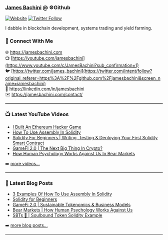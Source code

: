 ### [James Bachini][website] @ ⚙️Github

[![Website](https://img.shields.io/website?label=jamesbachini.com&style=for-the-badge&url=https%3A%2F%2Fjamesbachini.com)](https://jamesbachini.com)
[![Twitter Follow](https://img.shields.io/twitter/follow/james_bachini?color=1DA1F2&logo=twitter&style=for-the-badge)](https://twitter.com/intent/follow?original_referer=https%3A%2F%2Fgithub.com%2Fjamesbachini&screen_name=jamesbachini)

I dabble in blockchain development, systems trading and yield farming.

### 👋 Connect With Me

🌐 https://jamesbachini.com
<br />
📺 [https://youtube.com/jamesbachini](https://www.youtube.com/c/JamesBachini?sub_confirmation=1)
<br />
🐦 [https://twitter.com/james_bachini](https://twitter.com/intent/follow?original_referer=https%3A%2F%2Fgithub.com%2Fjamesbachini&screen_name=jamesbachini)
<br />
👔 https://linkedin.com/in/jamesbachini
<br />
✉️ https://jamesbachini.com/contact/

---

### 📺 Latest YouTube Videos

<!-- YOUTUBE:START -->
- [I Built An Ethereum Hacker Game](https://www.youtube.com/watch?v=OQo2W5Sog0Q)
- [How To Use Assembly In Solidity](https://www.youtube.com/watch?v=1Mr_wWrB7iw)
- [Solidity For Beginners | Writing, Testing &amp; Deploying Your First Solidity Smart Contract](https://www.youtube.com/watch?v=yM6oRMdMiTM)
- [GameFI 2.0 | The Next Big Thing In Crypto?](https://www.youtube.com/watch?v=Ul_Mza9IyYE)
- [How Human Psychology Works Against Us In Bear Markets](https://www.youtube.com/watch?v=6F1Cpk14stE)
<!-- YOUTUBE:END -->

➡️ [more videos...](https://youtube.com/jamesbachini)

---

### 📝 Latest Blog Posts

<!-- BLOG-POST-LIST:START -->
- [3 Examples Of How To Use Assembly In Solidity](https://jamesbachini.com/assembly-in-solidity/)
- [Solidity for Beginners](https://jamesbachini.com/solidity-for-beginners/)
- [GameFi 2.0 | Sustainable Tokenomics &amp; Business Models](https://jamesbachini.com/gamefi/)
- [Bear Markets | How Human Psychology Works Against Us](https://jamesbachini.com/bear-markets/)
- [SBTs 👻 | Soulbound Token Solidity Example](https://jamesbachini.com/souldbound-token/)
<!-- BLOG-POST-LIST:END -->

➡️ [more blog posts...](https://jamesbachini.com)

---

[website]: https://jamesbachini.com
[twitter]: https://twitter.com/james_bachini
[youtube]: https://youtube.com/jamesbachini
[linkedin]: https://linkedin.com/in/jamesbachini
